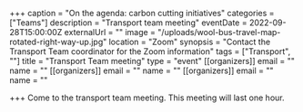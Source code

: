 +++
caption = "On the agenda: carbon cutting initiatives"
categories = ["Teams"]
description = "Transport team meeting"
eventDate = 2022-09-28T15:00:00Z
externalUrl = ""
image = "/uploads/wool-bus-travel-map-rotated-right-way-up.jpg"
location = "Zoom"
synopsis = "Contact the Transport Team coordinator for the Zoom information"
tags = ["Transport", ""]
title = "Transport Team meeting"
type = "event"
[[organizers]]
email = ""
name = ""
[[organizers]]
email = ""
name = ""
[[organizers]]
email = ""
name = ""

+++
Come to the transport team meeting. This meeting will last one hour.
